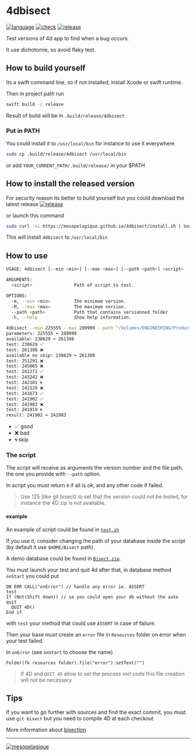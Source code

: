 # 4dbisect

[![language][code-shield]][code-url]
[![check][check-shield]][check-url]
[![release][release-shield]][release-url]

Test versions of 4d app to find when a bug occurs.

It use dichotomie, so avoid flaky test.

## How to build yourself

Its a swift command line, so if not installed, install Xcode or swift runtime.

Then in project path run

```bash
swift build -c release
```

Result of build will be in `.build/release/4dbisect`

### Put in PATH

You could install it to `/usr/local/bin` for instance to use it everywhere

```bash
sudo cp .build/release/4dbisect /usr/local/bin
````

or add `YOUR_CURRENT_PATH/.build/release/` in your $PATH

## How to install the released version

For security reason its better to build yourself but you could download the latest release [![release][release-shield]][release-url]

or launch this command

```bash
sudo curl -sL https://mesopelagique.github.io/4dbisect/install.sh | bash
```

This will install `4dbisect` to `/usr/local/bin`

## How to use

```bash
USAGE: 4dbisect [--min <min>] [--max <max>] [--path <path>] <script>

ARGUMENTS:
  <script>                Path of script to test. 

OPTIONS:
  -m, --min <min>         The minimum version. 
  -M, --max <max>         The maximum version. 
  --path <path>           Path that contains versionned folder 
  -h, --help              Show help information.
```

```bash
4dbisect --min 225555 --max 289999 --path "/Volumes/ENGINEERING/Products/Compiled/Build/Main" ./test.sh
parameters: 225555 ➡ 289999
available: 238629 ➡ 261398
test: 238629 ✅
test: 261398 ❌
available no skip: 238629 ➡ 261398
test: 251291 ❌
test: 245065 ❌
test: 241271 ✅
test: 243242 ❌
test: 242181 🌀
test: 242129 ❌
test: 241673 ✅
test: 241902 ✅
test: 241983 ❌
test: 241919 🌀
result: 241902 ➡ 241983
```

- ✅ good  
- ❌ bad 
- 🌀 skip

### The script

The script will receive as arguments the version number and the file path, the one you provide with `--path` option.

In script you must return `0` if all is ok, and any other code if failed.

> Use 125 (like git bisect) to set that the version could not be tested, for instance the 4D zip is not available.

#### example

An example of script could be found in [`test.sh`](test.sh)

If you use it, consider changing the path of your database inside the script (by default it use `$HOME/Bisect` path).

A demo database could be found in [`Bisect.zip`](Bisect.zip).

You must launch your test and quit 4d after that, in database method `onStart` you could put

```4d
ON ERR CALL("onError") // handle any error ie. ASSERT
test
If (Not(Shift down)) // so you could open your db without the auto quit
  QUIT 4D()
End if
```

with `test` your method that could use `ASSERT` in case of failure.

Then your base must create an `error` file in `Resources` folder on error when your test failed. 

In `onError` (see `onStart` to choose the name)

```4d
Folder(fk resources folder).file("error").setText("")
```

> If 4D and `QUIT 4D` allow to set the process exit code this file creation will not be necessary

## Tips

If you want to go further with sources and find the exact commit, you must use `git bisect` but you need to compile 4D at each checkout

More information about [bisection](https://en.wikipedia.org/wiki/Bisection_(software_engineering))

---

[<img src="https://mesopelagique.github.io/quatred.png" alt="mesopelagique"/>](https://mesopelagique.github.io/)

[code-shield]: https://img.shields.io/static/v1?label=language&message=swift&color=orange
[code-url]: http://swift.org/
[release-shield]: https://img.shields.io/github/v/release/mesopelagique/4dbisect
[release-url]: https://github.com/mesopelagique/ClassStoreDiagram/4dbisect/latest
[check-shield]: https://github.com/mesopelagique/4dbisect/workflows/Swift/badge.svg
[check-url]: https://github.com/mesopelagique/4dbisect/actions?query=workflow%3ASwift
[release-shield]: https://img.shields.io/github/v/release/mesopelagique/4dbisect
[release-url]: https://github.com/mesopelagique/4dbisect/releases/latest/download/4dbisect.zip
